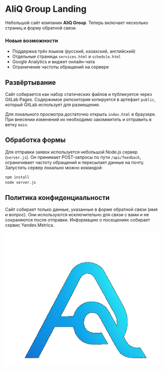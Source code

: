 # AliQ Group Landing

Небольшой сайт компании **AliQ Group**. Теперь включает несколько страниц и форму обратной связи.

### Новые возможности
- Поддержка трёх языков (русский, казахский, английский)
- Отдельные страницы `services.html` и `schedule.html`
- Google Analytics и виджет онлайн-чата
- Ограничение частоты обращений на сервере

## Развёртывание

Сайт собирается как набор статических файлов и публикуется через GitLab Pages. Содержимое репозитория копируется в артефакт `public`, который GitLab использует для размещения.

Для локального просмотра достаточно открыть `index.html` в браузере. При внесении изменений их необходимо закоммитить и отправить в ветку `main`.

## Обработка формы

Для отправки заявок используется небольшой Node.js сервер (`server.js`). Он принимает POST-запросы по пути `/api/feedback`, ограничивает частоту обращений и пересылает данные на почту. Запустить сервер локально можно командой:

```bash
npm install
node server.js
```

## Политика конфиденциальности

Сайт собирает только данные, указанные в форме обратной связи (имя и вопрос). Они используются исключительно для связи с вами и не сохраняются после отправки. Информацию о посещениях собирает сервис Yandex.Metrica.

![](logo.png)

